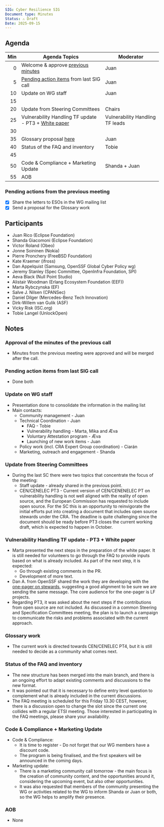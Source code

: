```yaml
---
SIG: Cyber Resilience SIG
Document type: Minutes
Status: ⚠️ Draft
Date: 2025-09-15
---
```


##  Agenda


| Min | Agenda Topics | Moderator |
| --: | ----- | --- |
|   0 | Welcome & approve [previous minutes](https://github.com/orcwg/orcwg/pull/170) | Juan |
|   5 | [Pending action items](#pending-action-items) from last SIG call |  Juan |
|  10 | Update on WG staff | Juan |
|  15 | 
|  20 | Update from Steering Committees| Chairs|
|  25 | Vulnerability Handling TF update - PT3 +  [White paper](https://github.com/orcwg/orcwg/pull/150)  | Vulnerability Handling TF leads |
|  30 | | |
|  35 | Glossary proposal [here](https://github.com/orcwg/cra-hub/blob/jrico-eclipse-glossary/Glossary/cra-open-source-terms.md)| Juan |
|  40 | Status of the FAQ and inventory | Tobie |
|  45 |  |  |
|  50 | Code & Compliance + Marketing Update | Shanda + Juan |
|  55 | AOB | |

### Pending actions from the previous meeting
- [x] Share the letters to ESOs in the WG mailing list
- [x] Send a proposal for the Glossary work

## Participants

- Juan Rico (Eclipse Foundation)  
- Shanda Giacomoni (Eclipse Foundation)  
-  Victor Roland (Obeo)  
- Jonne Soininen (Nokia)  
- Pierre Pronchery (FreeBSD Foundation)  
- Kate Kraemer (ifross)  
- Dan Appelquist (Samsung, OpenSSF Global Cyber Policy wg)  
- Jeremy Stanley (Spec Committee, OpenInfra Foundation, SPI)  
- Aeva Black (Null Point Studio)  
- Alistair Woodman (Erlang Ecosystem Foundation (EEF))  
- Marta Rybczynska (EF)  
- Salve J. Nilsen (CPANSec)  
- Daniel Dilger (Mercedes-Benz Tech Innovation)  
- Dirk-Willem van Gulik (ASF)  
- Vicky Risk (ISC.org)
- Tobie Langel (UnlockOpen)

## Notes

### Approval of the minutes of the previous call

- Minutes from the previous meeting were approved and will be merged after the call.

### Pending action items from last SIG call

- Done both

### Update on WG staff

- Presentation done to consolidate the information in the mailing list  
- Main contacts:  
  - Community management \- Juan   
  - Technical Coordination \- Juan   
    - FAQ \- Tobie   
    - Vulnerability handling \- Marta, Mika and Æva  
    - Voluntary Attestation program \- Æva  
    - Launching of new work items \- Juan  
  - Policy work (incl. CRA Expert Group coordination) \- Ciarán  
  - Marketing, outreach and engagement \- Shanda

### Update from Steering Committees

- During the last SC there were two topics that concentrate the focus of the meeting:  
  - Staff update \- already shared in the previous point.  
  - CEN/CENELEC PT3 \- Current version of CEN/CENENELEC PT on vulnerability handling is not well aligned with the reality of open source, and the European Commission has requested to include open source. For the SC this is an opportunity to reinvigorate the initial efforts put into creating a document that includes open source stewards under the CRA. The deadline is quite challenging since the document should be ready before PT3 closes the current working draft, which is expected to happen in October. 

### Vulnerability Handling TF update \- PT3 \+ White paper

- Marta presented the next steps in the preparation of the white paper. It is still needed for volunteers to go through the FAQ to provide inputs based on what is already included. As part of the next step, it is expected:  
  - Go through existing comments in the PR.  
  - Development of more text.  
- Dan A. from OpenSSF shared the work they are developing with the [one-pager on stewards](https://docs.google.com/document/d/1xVx7V1sHoIYsztLYSMEb_HAAgw9FjBraJDwW7tz3i-k/edit?tab=t.0), suggesting a good alignment to be sure we are sending the same message. The core audience for the one-pager is LF projects.  
- Regarding PT3, it was asked about the next steps if the contributions from open source are not included. As discussed in a common Steering and Specification Committees meeting, the plan is to launch a campaign to communicate the risks and problems associated with the current approach.

### Glossary work

- The current work is directed towards CEN/CENELEC PT4, but it is still needed to decide as a community what comes next. 

### Status of the FAQ and inventory

- The new structure has been merged into the main branch, and there is an ongoing effort to adapt existing comments and discussions to the new format.  
- It was pointed out that it is necessary to define entry level question to complement what is already included in the current discussions.  
- The FAQ meeting is scheduled for this Friday 13.30 CEST, however, there is a discussion open to change the slot since the current one collides with a regular ETSI meeting. Those interested in participating in the FAQ meetings, please share your availability.

### Code & Compliance \+ Marketing Update

- Code & Compliance:  
  - It is time to register \- Do not forget that our WG members have a discount code.  
  - The program is being finalised, and the first speakers will be announced in the coming days.  
- Marketing update:  
  - There is a marketing community call tomorrow \- the main focus is the creation of community content, and the opportunities around it, considering the upcoming event, but also other opportunities.  
  - It was also requested that members of the community presenting the WG or activities related to the WG to inform Shanda or Juan or both, so the WG helps to amplify their presence.

### AOB

- None

